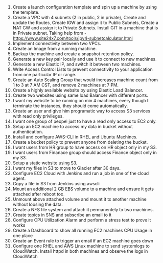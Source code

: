 1. Create a launch configuration template and spin up a machine by using the template.
2. Create a VPC with 4 subnets (2 in public, 2 in private), Create and update the Routes, Create IGW and assign it to Public Subnets, Create a NAT GW and assign it to Private Subnets.  Install GIT in a machine that is in Private subnet.
Taking help from - https://www.site24x7.com/tools/ipv4-subnetcalculator.html
3. Implement connectivity between two VPCs.
4. Create an Image from a running machine.  
5. Backup the machine and create a snapshot retention policy.
6. Generate a new key pair locally and use it to connect to new machines.
7. Generate a new Elastic IP, and switch it between two machines.
8. Write Access Control Lists to prevent connectivity to your application from one particular IP or range.
9. Create an Auto Scaling Group that would increases machine count from 1 to 3 at 7 AM CST, and remove 2 machines at 7 PM.
10. Create a highly available website by using Elastic Load Balancer.
11. Create two websites using same load Balancer with different ports.
12. I want my website to be running on min 4 machines, every though I terminate the instances, they should come automatically.
13. Create an user and give him programatic way to access S3 services with read only privileges.
14. I want one group of peopel just to have a read only access to EC2 only.
15. Setup an EC2 machine to access my data in bucket without authentication.
16. Install and configure AWS-CLI in RHEL and Ubuntu Machines.
17. Create a bucket policy to prevent anyone from deleting the bucket.
18. I want users from HR group to have access on HR object only in my S3.
19. I want users from Finanace group should access Finance object only in my S3.
20. Setup a static website using S3.
21. I want my files in S3 to move to Glacier after 30 days.
22. Configure EC2 Cloud with Jenkins and run a job in one of the cloud agent.
23. Copy a file in S3 from Jenkins using awscli
24. Mount an additional 2 GB EBS volume to a machine and ensure it gets attached after reboot too.
25. Unmount above attached volume and mount it to another machine without loosing the data.
26. Create a NFS file system and attach it permanentely to two machines.
27. Create topics in SNS and subscribe an email to it
28. Configure CPU Utilization Alarm and perform a stress test to prove it works
29. Create a Dashboard to show all running EC2 machines CPU Usage in one place
30. Create an Event rule to trigger an email if an EC2 machine goes down
31. Configure one RHEL and AWS Linux machine to send systemlogs to CloudWatch.  Install httpd in both machines and observe the logs in CloudWatch
